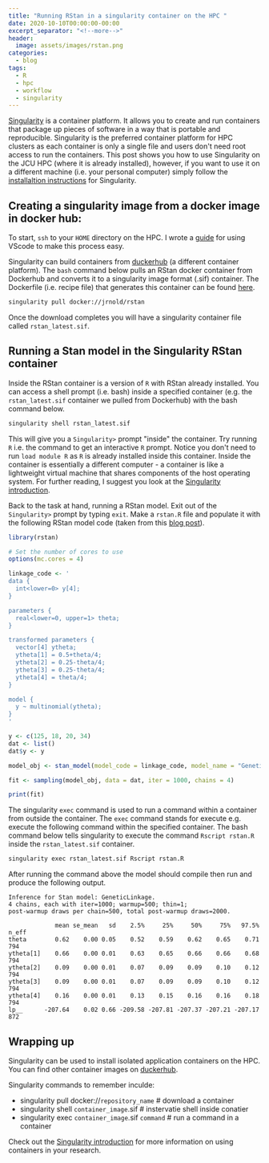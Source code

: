 ```yaml
---
title: "Running RStan in a singularity container on the HPC "
date: 2020-10-10T00:00:00-00:00
excerpt_separator: "<!--more-->"
header:
  image: assets/images/rstan.png
categories:
  - blog
tags:
  - R
  - hpc
  - workflow
  - singularity
---
```


[Singularity](https://sylabs.io/docs/) is a container platform. It allows you to create and run containers that package up pieces of software in a way that is portable and reproducible. Singularity is the preferred container platform for HPC clusters as each container is only a single file and users don't need root access to run the containers.<!--more--> This post shows you how to use Singularity on the JCU HPC (where it is already installed), however, if you want to use it on a different machine (i.e. your personal computer) simply follow the [installaltion instructions](https://sylabs.io/guides/3.6/user-guide/quick_start.html#quick-installation-steps) for Singularity.

## Creating a singularity image from a docker image in docker hub:

To start, `ssh` to your `HOME` directory on the HPC. I wrote a [guide](https://blog.wytamma.com/blog/hcp-vscode/) for using VScode to make this process easy.

Singularity can build containers from [duckerhub](https://hub.docker.com/) (a different container platform). The `bash` command below pulls an RStan docker container from Dockerhub and converts it to a singularity image format (.sif) container. The Dockerfile (i.e. recipe file) that generates this container can be found [here](https://hub.docker.com/r/jrnold/rstan/dockerfile).

```bash
singularity pull docker://jrnold/rstan
```

Once the download completes you will have a singularity container file called  `rstan_latest.sif`.

## Running a Stan model in the Singularity RStan container

Inside the RStan container is a version of `R` with RStan already installed. You can access a shell prompt (i.e. bash) inside a specified container (e.g. the `rstan_latest.sif` container we pulled from Dockerhub) with the bash command below.

```bash
singularity shell rstan_latest.sif
```

This will give you a `Singularity>` prompt "inside" the container. Try running `R` i.e. the command to get an interactive `R` prompt. Notice you don't need to run `load module R` as `R` is already installed inside this container. Inside the container is essentially a different computer - a container is like a lightweight virtual machine that shares components of the host operating system. For further reading, I suggest you look at the [Singularity introduction](https://sylabs.io/guides/3.6/user-guide/introduction.html).

Back to the task at hand, running a RStan model. Exit out of the `Singularity>` prompt by typing `exit`. Make a `rstan.R` file and populate it with the following RStan model code (taken from this [blog post](https://baconzhou.github.io/post/r-stan-example/)). 

```R
library(rstan)

# Set the number of cores to use
options(mc.cores = 4)

linkage_code <- '
data {
  int<lower=0> y[4];
}

parameters {
  real<lower=0, upper=1> theta;
}

transformed parameters {
  vector[4] ytheta;
  ytheta[1] = 0.5+theta/4;
  ytheta[2] = 0.25-theta/4;
  ytheta[3] = 0.25-theta/4;
  ytheta[4] = theta/4;
}

model {
  y ~ multinomial(ytheta);
}
'

y <- c(125, 18, 20, 34)
dat <- list()
dat$y <- y

model_obj <- stan_model(model_code = linkage_code, model_name = "GeneticLinkage")

fit <- sampling(model_obj, data = dat, iter = 1000, chains = 4) 

print(fit)
```

The singularity `exec` command is used to run a command within a container from outside the container. The `exec` command stands for execute e.g. execute the following command within the specified container. The bash command below tells singularity to execute the command `Rscript rstan.R` inside the `rstan_latest.sif` container.

```bash
singularity exec rstan_latest.sif Rscript rstan.R
```

After running the command above the model should compile then run and produce the following output.

```
Inference for Stan model: GeneticLinkage.
4 chains, each with iter=1000; warmup=500; thin=1; 
post-warmup draws per chain=500, total post-warmup draws=2000.

             mean se_mean   sd    2.5%     25%     50%     75%   97.5% n_eff
theta        0.62    0.00 0.05    0.52    0.59    0.62    0.65    0.71   794
ytheta[1]    0.66    0.00 0.01    0.63    0.65    0.66    0.66    0.68   794
ytheta[2]    0.09    0.00 0.01    0.07    0.09    0.09    0.10    0.12   794
ytheta[3]    0.09    0.00 0.01    0.07    0.09    0.09    0.10    0.12   794
ytheta[4]    0.16    0.00 0.01    0.13    0.15    0.16    0.16    0.18   794
lp__      -207.64    0.02 0.66 -209.58 -207.81 -207.37 -207.21 -207.17   872
```

## Wrapping up

Singularity can be used to install isolated application containers on the HPC. You can find other container images on [duckerhub](https://hub.docker.com/). 

Singularity commands to remember inculde:

- singularity pull docker://`repository_name`  # download a container
- singularity shell `container_image`.sif  # instervatie shell inside conatier
- singularity exec `container_image`.sif `command`  # run a command in a container 

Check out the [Singularity introduction](https://sylabs.io/guides/3.6/user-guide/introduction.html) for more information on using containers in your research. 